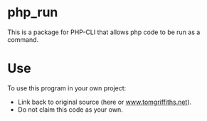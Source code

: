 # php_run
This is a package for PHP-CLI that allows php code to be run as a command.

# Use
To use this program in your own project:
* Link back to original source (here or www.tomgriffiths.net).
* Do not claim this code as your own.
